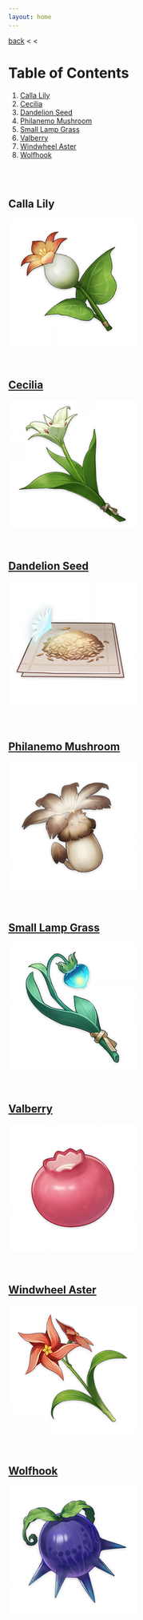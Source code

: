 ```yaml
---
layout: home
---
```


[back](../) < <

# Table of Contents
1. [Calla Lily](#calla-lily)
2. [Cecilia](#cecilia)
3. [Dandelion Seed](#dandelion-seed)
4. [Philanemo Mushroom](#philanemo-mushroom)
5. [Small Lamp Grass](small-lamp-grass)
6. [Valberry](valberry)
7. [Windwheel Aster](windwheel-aster)
8. [Wolfhook](wolfhook)

<br/><br/>

## Calla Lily
![Calla Lily](/assets/img/genshin-impact/local-specialty/calla-lily.png)

<br/>

## [Cecilia](cecilia/)
[![Cecilia](/assets/img/genshin-impact/local-specialty/cecilia.png)](cecilia/)

<br/>

## [Dandelion Seed](dandelion-seed/)
[![Dandelion Seed](/assets/img/genshin-impact/local-specialty/dandelion-seed.png)](dandelion-seed/)

<br/>

## [Philanemo Mushroom](philanemo-mushroom/)
[![Philanemo Mushroom](/assets/img/genshin-impact/local-specialty/philanemo-mushroom.png)](philanemo-mushroom/)

<br/>

## [Small Lamp Grass](small-lamp-grass/)
[![Small Lamp Grass](/assets/img/genshin-impact/local-specialty/small-lamp-grass.png)](small-lamp-grass/)

<br/>

## [Valberry](valberry/)
[![Valberry](/assets/img/genshin-impact/local-specialty/valberry.png)](valberry/)

<br/>

## [Windwheel Aster](windwheel-aster/)
[![Windwheel Aster](/assets/img/genshin-impact/local-specialty/windwheel-aster.png)](windwheel-aster/)

<br/>

## [Wolfhook](wolfhook/)
[![Wolfhook](/assets/img/genshin-impact/local-specialty/wolfhook.png)](wolfhook/)


